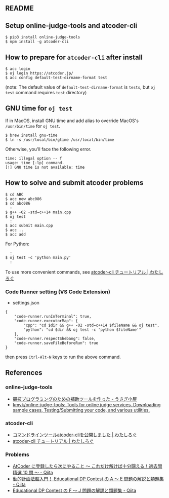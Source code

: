 README
---

## Setup online-judge-tools and atcoder-cli

```
$ pip3 install online-judge-tools
$ npm install -g atcoder-cli
```

## How to prepare for `atcoder-cli` after install

```
$ acc login
$ oj login https://atcoder.jp/
$ acc config default-test-dirname-format test
```

(note: The default value of `default-test-dirname-format` is `tests`, but `oj test` command requires `test` directory)

## GNU time for `oj test`

If in MacOS, install GNU time and add alias to override MacOS's `/usr/bin/time` for `oj test`.
```
$ brew install gnu-time
$ ln -s /usr/local/bin/gtime /usr/local/bin/time
```

Otherwise, you'll face the following error.
```
time: illegal option -- f
usage: time [-lp] command.
[!] GNU time is not available: time
```

## How to solve and submit atcoder problems

```
$ cd ABC
$ acc new abc086
$ cd abc086
  :
$ g++ -O2 -std=c++14 main.cpp
$ oj test
  :
$ acc submit main.cpp
$ acc ..
$ acc add
```

For Python:
```
  :
$ oj test -c 'python main.py'
  :
```

To use more convenient commands, see [atcoder\-cli チュートリアル \| わたしろぐ](http://tatamo.81.la/blog/2018/12/07/atcoder-cli-tutorial/)


### Code Runner setting (VS Code Extension)
- settings.json
```
{
    "code-runner.runInTerminal": true,
    "code-runner.executorMap": {
        "cpp": "cd $dir && g++ -O2 -std=c++14 $fileName && oj test",
        "python": "cd $dir && oj test -c 'python $fileName'"
    },
    "code-runner.respectShebang": false,
    "code-runner.saveFileBeforeRun": true
}
```
then press `Ctrl-Alt-N` keys to run the above command.

## References

### online-judge-tools
- [競技プログラミングのための補助ツールを作った \- うさぎ小屋](https://kimiyuki.net/blog/2017/01/19/pr-online-judge-tools/)
- [kmyk/online\-judge\-tools: Tools for online judge services\. Downloading sample cases, Testing/Submitting your code, and various utilities\.](https://github.com/kmyk/online-judge-tools)

### atcoder-cli
- [コマンドラインツールatcoder\-cliを公開しました \| わたしろぐ](http://tatamo.81.la/blog/2018/12/07/atcoder-cli/)
- [atcoder\-cli チュートリアル \| わたしろぐ](http://tatamo.81.la/blog/2018/12/07/atcoder-cli-tutorial/)

### Problems
- [AtCoder に登録したら次にやること ～ これだけ解けば十分闘える！過去問精選 10 問 ～ - Qiita](https://qiita.com/drken/items/fd4e5e3630d0f5859067)
- [動的計画法超入門！ Educational DP Contest の A ～ E 問題の解説と類題集 \- Qiita](https://qiita.com/drken/items/dc53c683d6de8aeacf5a)
- [Educational DP Contest の F ～ J 問題の解説と類題集 \- Qiita](https://qiita.com/drken/items/03c7db44ccd27820ea0d)
